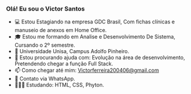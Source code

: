 ### Olá! Eu sou o Victor Santos


- 💻 Estou Estagiando na empresa GDC Brasil, Com fichas clínicas e manuseio de anexos em Home Office.
- 🎓 Estou me formando em Analise e Desenvolvimento De Sistema, Cursando o 2º semestre.
- 🏫 Universidade Unisa, Campus Adolfo Pinheiro.
- 🤔 Estou procurando ajuda com: Evolução na área de desenvolvimento, Pretendendo chegar a função Full Stack. 
- 📫 Como chegar até mim: Victorferreira200406@gmail.com
- 📱 Contato via WhatsApp.
- 👨🏻‍🎓 Estudando: HTML, CSS, Phyton.

